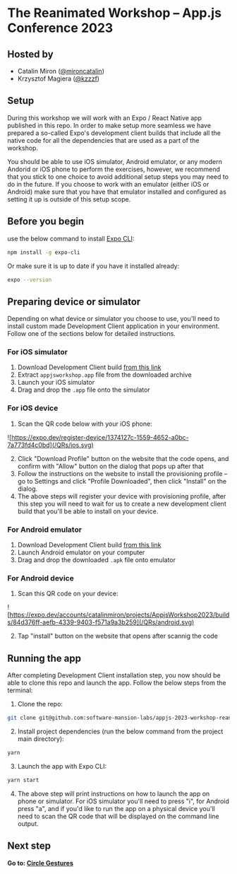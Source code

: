# The Reanimated Workshop – App.js Conference 2023

## Hosted by

- Catalin Miron ([@mironcatalin](https://twitter.com/mironcatalin))
- Krzysztof Magiera ([@kzzzf](https://twitter.com/kzzzf))

## Setup

During this workshop we will work with an Expo / React Native app published in this repo.
In order to make setup more seamless we have prepared a so-called Expo's development client builds that include all the native code for all the dependencies that are used as a part of the workshop.

You should be able to use iOS simulator, Android emulator, or any modern Andorid or iOS phone to perform the exercises, however, we recommend that you stick to one choice to avoid additional setup steps you may need to do in the future.
If you choose to work with an emulator (either iOS or Android) make sure that you have that emulator installed and configured as setting it up is outside of this setup scope.

## Before you begin

use the below command to install [Expo CLI](https://docs.expo.dev/workflow/expo-cli/):

```bash
npm install -g expo-cli
```

Or make sure it is up to date if you have it installed already:

```bash
expo --version
```

## Preparing device or simulator

Depending on what device or simulator you choose to use, you'll need to install custom made Development Client application in your environment.
Follow one of the sections below for detailed instructions.

### For iOS simulator

1. Download Development Client build [from this link](https://expo.dev/artifacts/eas/phT7AmUZJsdTwkVZtLW3UF.ipa)
2. Extract `appjsworkshop.app` file from the downloaded archive
3. Launch your iOS simulator
4. Drag and drop the `.app` file onto the simulator

### For iOS device

1. Scan the QR code below with your iOS phone:

![https://expo.dev/register-device/1374127c-1559-4652-a0bc-7a773fd4c0bd](/QRs/ios.svg)

2. Click "Download Profile" button on the website that the code opens, and confirm with "Allow" button on the dialog that pops up after that
3. Follow the instructions on the website to install the provisioning profile – go to Settings and click "Profile Downloaded", then click "Install" on the dialog.
4. The above steps will register your device with provisioning profile, after this step you will need to wait for us to create a new development client build that you'll be able to install on your device.

### For Android emulator

1. Download Development Client build [from this link](https://expo.dev/artifacts/eas/hpj5oMjmb4Kp95Mu94WXz4.apk)
2. Launch Android emulator on your computer
3. Drag and drop the downloaded `.apk` file onto emulator

### For Android device

1. Scan this QR code on your device:

![https://expo.dev/accounts/catalinmiron/projects/AppjsWorkshop2023/builds/84d376ff-aefb-4339-9403-f571a9a3b259](/QRs/android.svg)

2. Tap "install" button on the website that opens after scannig the code

## Running the app

After completing Development Client installation step, you now should be able to clone this repo and launch the app.
Follow the below steps from the terminal:

1. Clone the repo:

```bash
git clone git@github.com:software-mansion-labs/appjs-2023-workshop-reanimated.git && cd appjs-2023-workshop-reanimated
```

2. Install project dependencies (run the below command from the project main directory):

```bash
yarn
```

3. Launch the app with Expo CLI:

```bash
yarn start
```

4. The above step will print instructions on how to launch the app on phone or simulator. For iOS simulator you'll need to press "i", for Android press "a", and if you'd like to run the app on a physical device you'll need to scan the QR code that will be displayed on the command line output.

## Next step

**Go to: [Circle Gestures](./src/lessons/CircleGestures/)**

